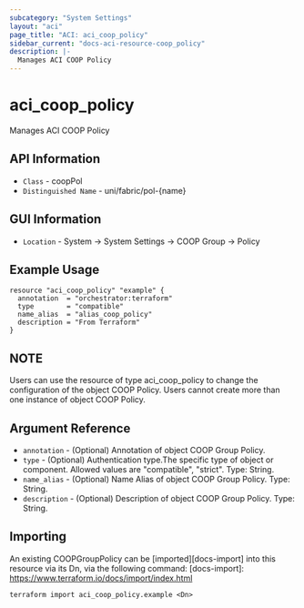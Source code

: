 ```yaml
---
subcategory: "System Settings"
layout: "aci"
page_title: "ACI: aci_coop_policy"
sidebar_current: "docs-aci-resource-coop_policy"
description: |-
  Manages ACI COOP Policy
---
```


# aci_coop_policy #

Manages ACI COOP Policy

## API Information ##

* `Class` - coopPol
* `Distinguished Name` - uni/fabric/pol-{name}

## GUI Information ##

* `Location` - System -> System Settings -> COOP Group -> Policy


## Example Usage ##

```hcl
resource "aci_coop_policy" "example" {
  annotation  = "orchestrator:terraform"
  type        = "compatible"
  name_alias  = "alias_coop_policy"
  description = "From Terraform"
}
```

## NOTE ##
Users can use the resource of type aci_coop_policy to change the configuration of the object COOP Policy. Users cannot create more than one instance of object COOP Policy.

## Argument Reference ##

* `annotation` - (Optional) Annotation of object COOP Group Policy.
* `type` - (Optional) Authentication type.The specific type of object or component. Allowed values are "compatible", "strict". Type: String.
* `name_alias` - (Optional) Name Alias of object COOP Group Policy. Type: String.
* `description` - (Optional) Description of object COOP Group Policy. Type: String.


## Importing ##

An existing COOPGroupPolicy can be [imported][docs-import] into this resource via its Dn, via the following command:
[docs-import]: https://www.terraform.io/docs/import/index.html


```
terraform import aci_coop_policy.example <Dn>
```
